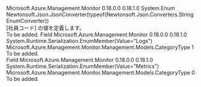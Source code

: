 <Type Name="CategoryType" FullName="Microsoft.Azure.Management.Monitor.Management.Models.CategoryType">
  <TypeSignature Language="C#" Value="public enum CategoryType" />
  <TypeSignature Language="ILAsm" Value=".class public auto ansi sealed CategoryType extends System.Enum" />
  <TypeSignature Language="DocId" Value="T:Microsoft.Azure.Management.Monitor.Management.Models.CategoryType" />
  <TypeSignature Language="VB.NET" Value="Public Enum CategoryType" />
  <TypeSignature Language="F#" Value="type CategoryType = " />
  <AssemblyInfo>
    <AssemblyName>Microsoft.Azure.Management.Monitor</AssemblyName>
    <AssemblyVersion>0.18.0.0</AssemblyVersion>
    <AssemblyVersion>0.18.1.0</AssemblyVersion>
  </AssemblyInfo>
  <Base>
    <BaseTypeName>System.Enum</BaseTypeName>
  </Base>
  <Attributes>
    <Attribute>
      <AttributeName>Newtonsoft.Json.JsonConverter(typeof(Newtonsoft.Json.Converters.StringEnumConverter))</AttributeName>
    </Attribute>
  </Attributes>
  <Docs>
    <summary>
            [社員コード] の値を定義します。
            </summary>
    <remarks>To be added.</remarks>
  </Docs>
  <Members>
    <Member MemberName="Logs">
      <MemberSignature Language="C#" Value="Logs" />
      <MemberSignature Language="ILAsm" Value=".field public static literal valuetype Microsoft.Azure.Management.Monitor.Management.Models.CategoryType Logs = int32(1)" />
      <MemberSignature Language="DocId" Value="F:Microsoft.Azure.Management.Monitor.Management.Models.CategoryType.Logs" />
      <MemberSignature Language="VB.NET" Value="Logs" />
      <MemberSignature Language="F#" Value="Logs = 1" Usage="Microsoft.Azure.Management.Monitor.Management.Models.CategoryType.Logs" />
      <MemberType>Field</MemberType>
      <AssemblyInfo>
        <AssemblyName>Microsoft.Azure.Management.Monitor</AssemblyName>
        <AssemblyVersion>0.18.0.0</AssemblyVersion>
        <AssemblyVersion>0.18.1.0</AssemblyVersion>
      </AssemblyInfo>
      <Attributes>
        <Attribute>
          <AttributeName>System.Runtime.Serialization.EnumMember(Value="Logs")</AttributeName>
        </Attribute>
      </Attributes>
      <ReturnValue>
        <ReturnType>Microsoft.Azure.Management.Monitor.Management.Models.CategoryType</ReturnType>
      </ReturnValue>
      <MemberValue>1</MemberValue>
      <Docs>
        <summary>To be added.</summary>
      </Docs>
    </Member>
    <Member MemberName="Metrics">
      <MemberSignature Language="C#" Value="Metrics" />
      <MemberSignature Language="ILAsm" Value=".field public static literal valuetype Microsoft.Azure.Management.Monitor.Management.Models.CategoryType Metrics = int32(0)" />
      <MemberSignature Language="DocId" Value="F:Microsoft.Azure.Management.Monitor.Management.Models.CategoryType.Metrics" />
      <MemberSignature Language="VB.NET" Value="Metrics" />
      <MemberSignature Language="F#" Value="Metrics = 0" Usage="Microsoft.Azure.Management.Monitor.Management.Models.CategoryType.Metrics" />
      <MemberType>Field</MemberType>
      <AssemblyInfo>
        <AssemblyName>Microsoft.Azure.Management.Monitor</AssemblyName>
        <AssemblyVersion>0.18.0.0</AssemblyVersion>
        <AssemblyVersion>0.18.1.0</AssemblyVersion>
      </AssemblyInfo>
      <Attributes>
        <Attribute>
          <AttributeName>System.Runtime.Serialization.EnumMember(Value="Metrics")</AttributeName>
        </Attribute>
      </Attributes>
      <ReturnValue>
        <ReturnType>Microsoft.Azure.Management.Monitor.Management.Models.CategoryType</ReturnType>
      </ReturnValue>
      <MemberValue>0</MemberValue>
      <Docs>
        <summary>To be added.</summary>
      </Docs>
    </Member>
  </Members>
</Type>